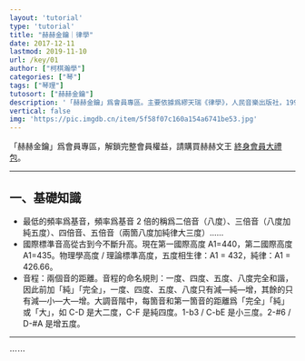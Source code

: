 ```yaml
---
layout: 'tutorial'
type: 'tutorial'
title: "赫赫金鑰｜律學"
date: 2017-12-11
lastmod: 2019-11-10
url: /key/01
author: ["柯棋瀚學"]
categories: ["琴"]
tags: ["琴理"]
tutosort: ["赫赫金鑰"]
description: '「赫赫金鑰」爲會員專區。主要依據爲繆天瑞《律學》，人民音樂出版社，1996 年第 3 版，外加我箇人的一點想法。看完此篇，可構建起一箇較完整的西方律學知識框架。<br>此四篇擬作爲下學期在琴社開設古琴音律系列講座的講義，計劃分爲六講。其中一、三篇是關於律學的，二、四篇是關於調學的，若能依次看完，則能對古琴的律調系統有一箇大致的框架。我們是大學生，總要學一些稍微專業一點的東西，要跟「社會人士」有些不一樣纔行。古代調學若无一點基礎性概念，則有若唸天書，建立起一箇框架後，自能應對自如，各種知識都能放進去，卽使有不懂的，也能知道如何解決。所謂萬事開頭難，卽是如此。'
vertical: false
img: 'https://pic.imgdb.cn/item/5f58f07c160a154a6741be53.jpg'
---
```


「赫赫金鑰」爲會員專區，解鎖完整會員權益，請購買赫赫文王 [終身會員大禮包](https://item.taobao.com/item.htm?id=629774535457)。

-----

## 一、基礎知識

- 最低的頻率爲基音，頻率爲基音 2 倍的稱爲二倍音（八度）、三倍音（八度加純五度）、四倍音、五倍音（兩箇八度加純律大三度）……
- 國際標準音高從古到今不斷升高。現在第一國際高度 A1=440，第二國際高度 A1=435。物理學高度 / 理論標準高度，五度相生律：A1 = 432，純律：A1 = 426.66。
- 音程：兩個音的距離。音程的命名規則：一度、四度、五度、八度完全和諧，因此前加「純」「完全」，一度、四度、五度、八度只有減—純—增，其餘的只有減—小—大—增。大調音階中，每箇音和第一箇音的距離爲「完全」「純」或「大」，如 C-D 是大二度，C-F 是純四度。1-b3 / C-bE 是小三度。2-#6 / D-#A 是增五度。

-----

⋯⋯